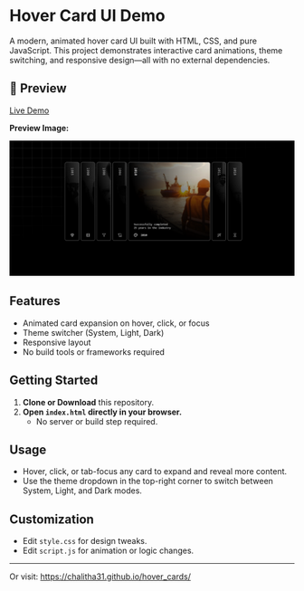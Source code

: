 # Hover Card UI Demo

A modern, animated hover card UI built with HTML, CSS, and pure JavaScript. This project demonstrates interactive card animations, theme switching, and responsive design—all with no external dependencies.

## 🚀 Preview

[Live Demo](https://chalitha31.github.io/hover_cards/)

**Preview Image:**

![Preview](preview.png)

## Features
- Animated card expansion on hover, click, or focus
- Theme switcher (System, Light, Dark)
- Responsive layout
- No build tools or frameworks required

## Getting Started

1. **Clone or Download** this repository.
2. **Open `index.html` directly in your browser.**
   - No server or build step required.

## Usage
- Hover, click, or tab-focus any card to expand and reveal more content.
- Use the theme dropdown in the top-right corner to switch between System, Light, and Dark modes.

## Customization
- Edit `style.css` for design tweaks.
- Edit `script.js` for animation or logic changes.

---

Or visit: https://chalitha31.github.io/hover_cards/ 